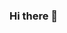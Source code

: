 ### Hi there 👋

<!--
**Sanjeeb241/Sanjeeb241** is a ✨ _special_ ✨ repository because its `README.md` (this file) appears on your GitHub profile.

Here are some ideas to get you started:

- Hii, I am Sanjeeb
- iOS Developer
-->
